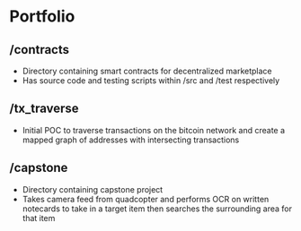 # Portfolio

## /contracts

- Directory containing smart contracts for decentralized marketplace
- Has source code and testing scripts within /src and /test respectively


## /tx_traverse

- Initial POC to traverse transactions on the bitcoin network and create a mapped graph of addresses with intersecting transactions


## /capstone

- Directory containing capstone project
- Takes camera feed from quadcopter and performs OCR on written notecards to take in a target item then searches the surrounding area for that item
